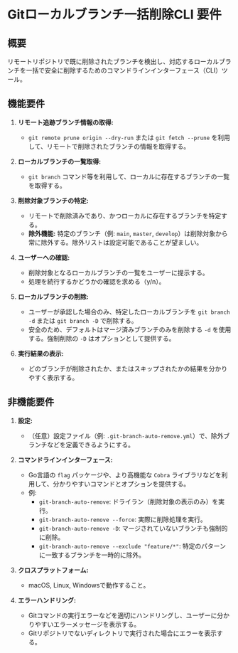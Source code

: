 
# Gitローカルブランチ一括削除CLI 要件

## 概要

リモートリポジトリで既に削除されたブランチを検出し、対応するローカルブランチを一括で安全に削除するためのコマンドラインインターフェース（CLI）ツール。

## 機能要件

1.  **リモート追跡ブランチ情報の取得:**
    *   `git remote prune origin --dry-run` または `git fetch --prune` を利用して、リモートで削除されたブランチの情報を取得する。

2.  **ローカルブランチの一覧取得:**
    *   `git branch` コマンド等を利用して、ローカルに存在するブランチの一覧を取得する。

3.  **削除対象ブランチの特定:**
    *   リモートで削除済みであり、かつローカルに存在するブランチを特定する。
    *   **除外機能:** 特定のブランチ（例: `main`, `master`, `develop`）は削除対象から常に除外する。除外リストは設定可能であることが望ましい。

4.  **ユーザーへの確認:**
    *   削除対象となるローカルブランチの一覧をユーザーに提示する。
    *   処理を続行するかどうかの確認を求める（y/n）。

5.  **ローカルブランチの削除:**
    *   ユーザーが承認した場合のみ、特定したローカルブランチを `git branch -d` または `git branch -D` で削除する。
    *   安全のため、デフォルトはマージ済みブランチのみを削除する `-d` を使用する。強制削除の `-D` はオプションとして提供する。

6.  **実行結果の表示:**
    *   どのブランチが削除されたか、またはスキップされたかの結果を分かりやすく表示する。

## 非機能要件

1.  **設定:**
    *   （任意）設定ファイル（例: `.git-branch-auto-remove.yml`）で、除外ブランチなどを定義できるようにする。

2.  **コマンドラインインターフェース:**
    *   Go言語の `flag` パッケージや、より高機能な `Cobra` ライブラリなどを利用して、分かりやすいコマンドとオプションを提供する。
    *   例:
        *   `git-branch-auto-remove`: ドライラン（削除対象の表示のみ）を実行。
        *   `git-branch-auto-remove --force`: 実際に削除処理を実行。
        *   `git-branch-auto-remove -D`: マージされていないブランチも強制的に削除。
        *   `git-branch-auto-remove --exclude "feature/*"`: 特定のパターンに一致するブランチを一時的に除外。

3.  **クロスプラットフォーム:**
    *   macOS, Linux, Windowsで動作すること。

4.  **エラーハンドリング:**
    *   Gitコマンドの実行エラーなどを適切にハンドリングし、ユーザーに分かりやすいエラーメッセージを表示する。
    *   Gitリポジトリでないディレクトリで実行された場合にエラーを表示する。
